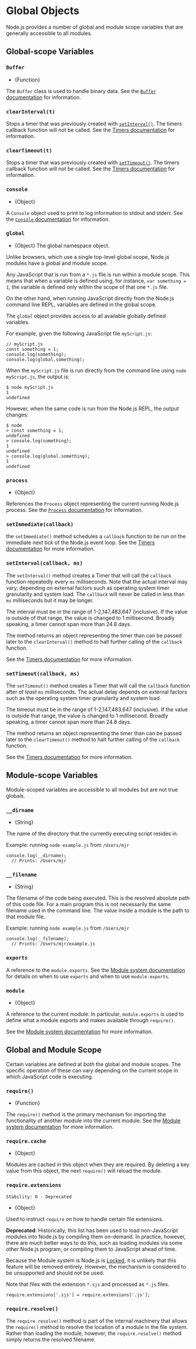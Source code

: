 # Global Objects

<!-- type=misc -->

Node.js provides a number of global and module scope variables that are
generally accessible to all modules.

## Global-scope Variables

### `Buffer`

<!-- type=global -->

* {Function}

The `Buffer` class is used to handle binary data. See the
[`Buffer` documentation][] for information.

### `clearInterval(t)`

<!--type=global-->

Stops a timer that was previously created with [`setInterval()`][]. The timers
callback function will not be called. See the [Timers documentation][] for
information.

### `clearTimeout(t)`

<!-- type=global -->

Stops a timer that was previously created with [`setTimeout()`][]. The timers
callback function will not be called. See the [Timers documentation][] for
information.

### `console`

<!-- type=global -->

* {Object}

A `Console` object used to print to log information to stdout and
stderr. See the [`Console` documentation][] for information.

### `global`

<!-- type=global -->

* {Object} The global namespace object.

Unlike browsers, which use a single top-level global scope, Node.js modules
have a global and module scope.

Any JavaScript that is run from a `*.js` file is run within a module scope.
This means that when a variable is defined using, for instance,
`var something = 1`, the variable is defined only within the scope of that one
`*.js` file.

On the other hand, when running JavaScript directly from the Node.js command
line REPL, variables are defined in the global scope.

The `global` object provides access to all available globally defined variables.

For example, given the following JavaScript file `myScript.js`:

    // myScript.js
    const something = 1;
    console.log(something);
    console.log(global.something);
    
When the `myScript.js` file is run directly from the command line using
`node myScript.js`, the output is:

    $ node myScript.js
    1
    undefined
    
However, when the same code is run from the Node.js REPL, the output changes:

    $ node
    > const something = 1;
    undefined
    > console.log(something);
    1
    undefined
    > console.log(global.something);
    1
    undefined

### `process`

<!-- type=global -->

* {Object}

References the `Process` object representing the current running Node.js
process. See the [`Process` documentation][] for information.

### `setImmediate(callback)`

the `setImmediate()` method schedules a `callback` function to be run on the
immediate next tick of the Node.js event loop. See the [Timers documentation][]
for more information.

### `setInterval(callback, ms)`

The `setInterval()` method creates a Timer that will call the `callback`
function repeatedly every `ms` milliseconds. Note that the actual
interval may vary, depending on external factors such as operating system
timer granularity and system load. The `callback` will never be called in less
than `ms` milliseconds but it may be longer.

The interval must be in the range of 1-2,147,483,647 (inclusive). If the value
is outside of that range, the value is changed to 1 millisecond. Broadly
speaking, a timer cannot span more than 24.8 days.

The method returns an object representing the timer than can be passed later
to the `clearInterval()` method to halt further calling of the `callback`
function.

See the [Timers documentation][] for more information.

### `setTimeout(callback, ms)`

The `setTimeout()` method creates a Timer that will call the `callback`
function after *at least* `ms` milliseconds. The actual delay depends
on external factors such as the operating system timer granularity and system
load.

The timeout must be in the range of 1-2,147,483,647 (inclusive). If the value is
outside that range, the value is changed to 1 millisecond. Broadly speaking, a
timer cannot span more than 24.8 days.

The method returns an object representing the timer than can be passed later
to the `clearTimeout()` method to halt further calling of the `callback`
function.

See the [Timers documentation][] for more information.

## Module-scope Variables

Module-scoped variables are accessible to all modules but are not true
globals.

### `__dirname`

<!-- type=var -->

* {String}

The name of the directory that the currently executing script resides in.

Example: running `node example.js` from `/Users/mjr`

    console.log(__dirname);
      // Prints: /Users/mjr

### `__filename`

<!-- type=var -->

* {String}

The filename of the code being executed.  This is the resolved absolute path
of this code file.  For a main program this is not necessarily the same
filename used in the command line.  The value inside a module is the path
to that module file.

Example: running `node example.js` from `/Users/mjr`

    console.log(__filename);
      // Prints: /Users/mjr/example.js

### `exports`

<!-- type=var -->

A reference to the `module.exports`. See the [Module system documentation][]
for details on when to use `exports` and when to use `module.exports`.

### `module`

<!-- type=var -->

* {Object}

A reference to the current module. In particular, `module.exports` is used to
define what a module exports and makes available through `require()`.

See the [Module system documentation][] for more information.

## Global and Module Scope

Certain variables are defined at *both* the global and module scopes. The
specific operation of these can vary depending on the current scope in
which JavaScript code is executing.

### `require()`

<!-- type=var -->

* {Function}

The `require()` method is the primary mechanism for importing the functionality
of another module into the current module. See the
[Module system documentation][] for more information.

### `require.cache`

* {Object}

Modules are cached in this object when they are required. By deleting a key
value from this object, the next `require()` will reload the module.

### `require.extensions`

    Stability: 0 - Deprecated

* {Object}

Used to instruct `require` on how to handle certain file extensions.

**Deprecated**: Historically, this list has been used to load
non-JavaScript modules into Node.js by compiling them on-demand.
In practice, however, there are much better ways to do this, such as
loading modules via some other Node.js program, or compiling them to
JavaScript ahead of time.

Because the Module system is Node.js is [Locked][], it is unlikely that this
feature will be removed entirely. However, the mechanism is considered to be
unsupported and should not be used.

Note that files with the extension `*.sjs` and processed as `*.js` files.

    require.extensions['.sjs'] = require.extensions['.js'];

### `require.resolve()`

The `require.resolve()` method is part of the internal machinery that allows
the `require()` method to resolve the location of a module in the file
system. Rather than loading the module, however, the `require.resolve()`
method simply returns the resolved filename.


[`Console` documentation]: console.html
[`Process` documentation]: process.html#process_process
[`setInterval()`]: #globals_setinterval_callback_ms
[`setTimeout()`]: #globals_settimeout_callback_ms
[`Buffer` documentation]: buffer.html
[Module system documentation]: modules.html
[Timers documentation]: timers.html
[Locked]: documentation.html#documentation_stability_index
